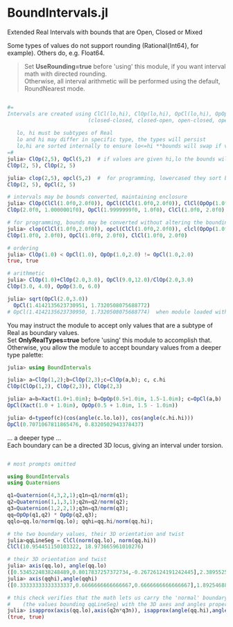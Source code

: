 # BoundIntervals.jl
Extended Real Intervals with bounds that are Open, Closed or Mixed

Some types of values do not support rounding (Rational{Int64}, for example). Others do, e.g. Float64.

>   Set __UseRounding=true__ before 'using' this module, if you want interval math with directed rounding.  
>   Otherwise, all interval arithmetic will be performed using the default, RoundNearest mode.


```julia

#=
Intervals are created using ClCl(lo,hi), ClOp(lo,hi), OpCl(lo,hi), OpOp(lo,hi)
                          (closed-closed, closed-open, open-closed, open-open)
                          
   lo, hi must be subtypes of Real
   lo and hi may differ in specific type, the types will persist
   lo,hi are sorted internally to ensure lo<=hi **bounds will swap if values swap**
=#
julia> ClOp(2,5), OpCl(5,2)  # if values are given hi,lo the bounds will be swapped
ClOp(2, 5), ClOp(2, 5)

julia> clop(2,5), opcl(5,2)  #  for programming, lowercased they sort but do not swap bounds
ClOp(2, 5), OpCl(2, 5)

# intervals may be bounds converted, maintaining enclosure
julia> ClOp(ClCl(1.0f0,2.0f0)), OpCl(ClCl(1.0f0,2.0f0)), ClCl(OpOp(1.0f0,2.0f0))
ClOp(2.0f0, 1.0000001f0), OpCl(1.9999999f0, 1.0f0), ClCl(1.0f0, 2.0f0)

# for programming, bounds may be converted without altering the bounding values
julia> clop(ClCl(1.0f0,2.0f0)), opcl(ClCl(1.0f0,2.0f0)), clcl(OpOp(1.0f0 2.0f0))
ClOp(1.0f0, 2.0f0), OpCl(1.0f0, 2.0f0), ClCl(1.0f0, 2.0f0)

# ordering
julia> ClOp(1.0) < OpCl(1.0), OpOp(1.0,2.0) != OpCl(1.0,2.0)
true, true

# arithmetic
julia> ClOp(1.0)+ClOp(2.0,3.0), OpCl(9.0,12.0)/ClOp(2.0,3.0)
ClOp(3.0, 4.0), OpOp(3.0, 6.0)

julia> sqrt(OpCl(2.0,3.0))
  OpCl(1.4142135623730951, 1.7320508075688772)
# OpCl(1.4142135623730950, 1.7320508075688774)  when module loaded with UseRounding=true
```
  You may instruct the module to accept only values that are a subtype of Real as boundary values.  
  Set __OnlyRealTypes=true__ before 'using' this module to accomplish that.  
  Otherwise, you allow the module to accept boundary values from a deeper type palette:
```julia
julia> using BoundIntervals

julia> a=ClOp(1,2);b=ClOp(2,3);c=ClOp(a,b); c, c.hi
ClOp(ClOp(1,2), ClOp(2,3)), ClOp(2,3)

julia> a=b=Xact(1.0+1.0im); b=OpOp(0.5+1.0im, 1.5-1.0im); c=OpCl(a,b)
OpCl(Xact(1.0 + 1.0im), OpOp(0.5 + 1.0im, 1.5 - 1.0im))

julia> d=typeof(c)(cos(angle(c.lo.lo)), cos(angle(c.hi.hi)))
OpCl(0.7071067811865476, 0.8320502943378437)
```

... a deeper type ...   
Each boundary can be a directed 3D locus, giving an interval under torsion.

```julia

# most prompts omitted

using BoundIntervals
using Quaternions

q1=Quaternion(4,3,2,1);q1n=q1/norm(q1);
q2=Quaternion(1,1,3,1);q2n=q2/norm(q2);
q3=Quaternion(1,2,2,1);q3n=q3/norm(q3);
qq=OpOp(q1,q2) * OpOp(q2,q3);
qqlo=qq.lo/norm(qq.lo); qqhi=qq.hi/norm(qq.hi);

# the two boundary values, their 3D orientation and twist
julia>qqLineSeg = ClCl(norm(qq.lo), norm(qq.hi))
ClCl(10.954451150103322, 18.973665961010276)

# their 3D orientation and twist
julia> axis(qq.lo), angle(qq.lo)
([0.5345224838248489,0.8017837257372734,-0.26726124191242445],2.389552564397458)
julia> axis(qqhi),angle(qqhi)
([0.33333333333333337,0.6666666666666667,0.6666666666666667],1.892546881191539)

# this check verifies that the math lets us carry the 'normal' boundary values
#    (the values bounding qqLineSeg) with the 3D axes and angles properly
julia> isapprox(axis(qq.lo),axis(q2n*q3n)), isapprox(angle(qq.hi),angle(q1n*q2n))
(true, true)

```



